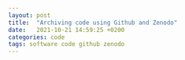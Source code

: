 ```yaml
---
layout: post
title:  "Archiving code using Github and Zenodo"
date:   2021-10-21 14:59:25 +0200
categories: code
tags: software code github zenodo
---
```


